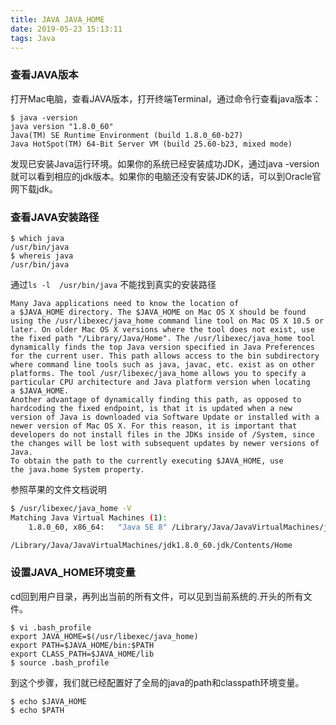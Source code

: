 ```yaml
---
title: JAVA JAVA_HOME
date: 2019-05-23 15:13:11
tags: Java
---
```


### 查看JAVA版本

打开Mac电脑，查看JAVA版本，打开终端Terminal，通过命令行查看java版本：

```shell
$ java -version
java version "1.8.0_60"
Java(TM) SE Runtime Environment (build 1.8.0_60-b27)
Java HotSpot(TM) 64-Bit Server VM (build 25.60-b23, mixed mode)
```

发现已安装Java运行环境。如果你的系统已经安装成功JDK，通过java -version就可以看到相应的jdk版本。如果你的电脑还没有安装JDK的话，可以到Oracle官网下载jdk。

### 查看JAVA安装路径

```shell
$ which java
/usr/bin/java
$ whereis java
/usr/bin/java
```

通过`ls -l  /usr/bin/java` 不能找到真实的安装路径

```text
Many Java applications need to know the location of a $JAVA_HOME directory. The $JAVA_HOME on Mac OS X should be found using the /usr/libexec/java_home command line tool on Mac OS X 10.5 or later. On older Mac OS X versions where the tool does not exist, use the fixed path "/Library/Java/Home". The /usr/libexec/java_home tool dynamically finds the top Java version specified in Java Preferences for the current user. This path allows access to the bin subdirectory where command line tools such as java, javac, etc. exist as on other platforms. The tool /usr/libexec/java_home allows you to specify a particular CPU architecture and Java platform version when locating a $JAVA_HOME.
Another advantage of dynamically finding this path, as opposed to hardcoding the fixed endpoint, is that it is updated when a new version of Java is downloaded via Software Update or installed with a newer version of Mac OS X. For this reason, it is important that developers do not install files in the JDKs inside of /System, since the changes will be lost with subsequent updates by newer versions of Java.
To obtain the path to the currently executing $JAVA_HOME, use the java.home System property.
```

参照苹果的文件文档说明
```sh
$ /usr/libexec/java_home -V
Matching Java Virtual Machines (1):
    1.8.0_60, x86_64:	"Java SE 8"	/Library/Java/JavaVirtualMachines/jdk1.8.0_60.jdk/Contents/Home

/Library/Java/JavaVirtualMachines/jdk1.8.0_60.jdk/Contents/Home
```

### 设置JAVA_HOME环境变量

cd回到用户目录，再列出当前的所有文件，可以见到当前系统的.开头的所有文件。
```
$ vi .bash_profile
export JAVA_HOME=$(/usr/libexec/java_home)
export PATH=$JAVA_HOME/bin:$PATH
export CLASS_PATH=$JAVA_HOME/lib
$ source .bash_profile
```

到这个步骤，我们就已经配置好了全局的java的path和classpath环境变量。
```shell
$ echo $JAVA_HOME
$ echo $PATH
```

